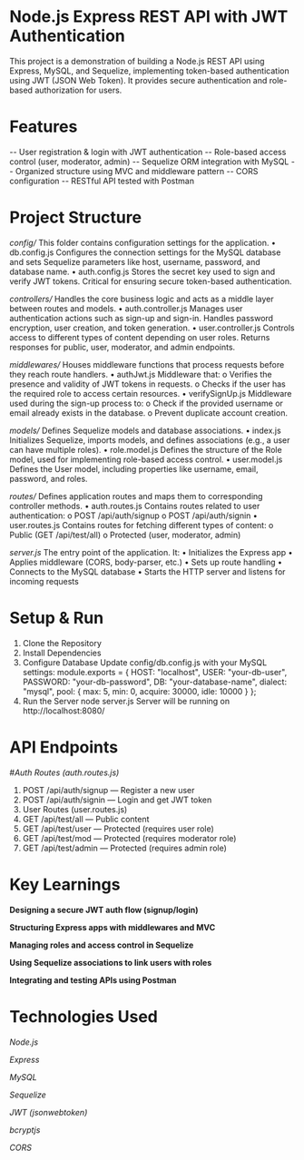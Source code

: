 # Node.js Express REST API with JWT Authentication
This project is a demonstration of building a Node.js REST API using Express, MySQL, and Sequelize, implementing token-based authentication using JWT (JSON Web Token). It provides secure authentication and role-based authorization for users.

# Features
-- User registration & login with JWT authentication
-- Role-based access control (user, moderator, admin)
-- Sequelize ORM integration with MySQL
-- Organized structure using MVC and middleware pattern
-- CORS configuration
-- RESTful API tested with Postman

# Project Structure

*config/*
This folder contains configuration settings for the application.
•	db.config.js
Configures the connection settings for the MySQL database and sets Sequelize parameters like host, username, password, and database name.
•	auth.config.js
Stores the secret key used to sign and verify JWT tokens. Critical for ensuring secure token-based authentication.

*controllers/*
Handles the core business logic and acts as a middle layer between routes and models.
•	auth.controller.js
Manages user authentication actions such as sign-up and sign-in. Handles password encryption, user creation, and token generation.
•	user.controller.js
Controls access to different types of content depending on user roles. Returns responses for public, user, moderator, and admin endpoints.

*middlewares/*
Houses middleware functions that process requests before they reach route handlers.
•	authJwt.js
Middleware that:
o	Verifies the presence and validity of JWT tokens in requests.
o	Checks if the user has the required role to access certain resources.
•	verifySignUp.js
Middleware used during the sign-up process to:
o	Check if the provided username or email already exists in the database.
o	Prevent duplicate account creation.

*models/*
Defines Sequelize models and database associations.
•	index.js
Initializes Sequelize, imports models, and defines associations (e.g., a user can have multiple roles).
•	role.model.js
Defines the structure of the Role model, used for implementing role-based access control.
•	user.model.js
Defines the User model, including properties like username, email, password, and roles.

*routes/*
Defines application routes and maps them to corresponding controller methods.
•	auth.routes.js
Contains routes related to user authentication:
o	POST /api/auth/signup
o	POST /api/auth/signin
•	user.routes.js
Contains routes for fetching different types of content:
o	Public (GET /api/test/all)
o	Protected (user, moderator, admin)


*server.js*
The entry point of the application. It:
•	Initializes the Express app
•	Applies middleware (CORS, body-parser, etc.)
•	Sets up route handling
•	Connects to the MySQL database
•	Starts the HTTP server and listens for incoming requests


 # Setup & Run
1. Clone the Repository
2. Install Dependencies
3. Configure Database
Update config/db.config.js with your MySQL settings:
module.exports = {
  HOST: "localhost",
  USER: "your-db-user",
  PASSWORD: "your-db-password",
  DB: "your-database-name",
  dialect: "mysql",
  pool: {
    max: 5,
    min: 0,
    acquire: 30000,
    idle: 10000
  }
};
4. Run the Server
node server.js
Server will be running on http://localhost:8080/

# API Endpoints
#*Auth Routes (auth.routes.js)*
1. POST /api/auth/signup — Register a new user
2. POST /api/auth/signin — Login and get JWT token
3. User Routes (user.routes.js)
4. GET /api/test/all — Public content
5. GET /api/test/user — Protected (requires user role)
6. GET /api/test/mod — Protected (requires moderator role)
7. GET /api/test/admin — Protected (requires admin role)

# Key Learnings
 **Designing a secure JWT auth flow (signup/login)**
 
 **Structuring Express apps with middlewares and MVC**
 
 **Managing roles and access control in Sequelize**
 
 **Using Sequelize associations to link users with roles**
 
 **Integrating and testing APIs using Postman**

# Technologies Used

*Node.js*

*Express*

*MySQL*

*Sequelize*

*JWT (jsonwebtoken)*

*bcryptjs*

*CORS*
